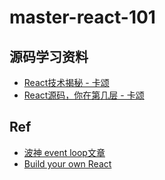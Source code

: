 # master-react-101


## 源码学习资料

* [React技术揭秘 - 卡颂](./iamkasong)
* [React源码，你在第几层 - 卡颂](./BV1Ki4y1u7Vr)

## Ref


* [波神 event loop文章](https://mp.weixin.qq.com/s/m3a6vjp8-c9a2EYj0cDMmg)
*  [Build your own React](./build-your-own-react)
